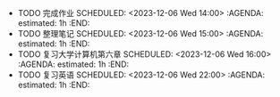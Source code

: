 - TODO 完成作业
  SCHEDULED: <2023-12-06 Wed 14:00>
  :AGENDA:
  estimated: 1h
  :END:
- TODO 整理笔记
  SCHEDULED: <2023-12-06 Wed 15:00>
  :AGENDA:
  estimated: 1h
  :END:
- TODO 复习大学计算机第六章
  SCHEDULED: <2023-12-06 Wed 16:00>
  :AGENDA:
  estimated: 1h
  :END:
- TODO 复习英语
  SCHEDULED: <2023-12-06 Wed 22:00>
  :AGENDA:
  estimated: 1h
  :END:
